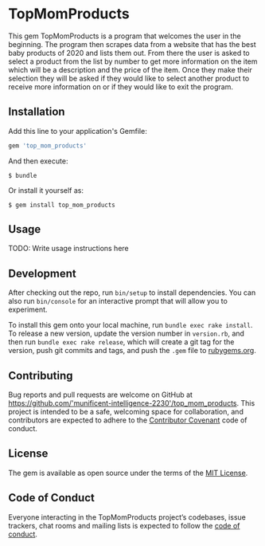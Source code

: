 # TopMomProducts

This gem TopMomProducts is a program that welcomes the user in the beginning. The program then scrapes data from a website that has the best baby products of 2020 and lists them out. From there the user is asked to select a product from the list by number to get more information on the item which will be a description and the price of the item. Once they make their selection they will be asked if they would like to select another product to receive more information on or if they would like to exit the program.

## Installation

Add this line to your application's Gemfile:

```ruby
gem 'top_mom_products'
```

And then execute:

    $ bundle

Or install it yourself as:

    $ gem install top_mom_products

## Usage

TODO: Write usage instructions here

## Development

After checking out the repo, run `bin/setup` to install dependencies. You can also run `bin/console` for an interactive prompt that will allow you to experiment.

To install this gem onto your local machine, run `bundle exec rake install`. To release a new version, update the version number in `version.rb`, and then run `bundle exec rake release`, which will create a git tag for the version, push git commits and tags, and push the `.gem` file to [rubygems.org](https://rubygems.org).

## Contributing

Bug reports and pull requests are welcome on GitHub at https://github.com/'munificent-intelligence-2230'/top_mom_products. This project is intended to be a safe, welcoming space for collaboration, and contributors are expected to adhere to the [Contributor Covenant](http://contributor-covenant.org) code of conduct.

## License

The gem is available as open source under the terms of the [MIT License](https://opensource.org/licenses/MIT).

## Code of Conduct

Everyone interacting in the TopMomProducts project’s codebases, issue trackers, chat rooms and mailing lists is expected to follow the [code of conduct](https://github.com/'munificent-intelligence-2230'/top_mom_products/blob/master/CODE_OF_CONDUCT.md).
